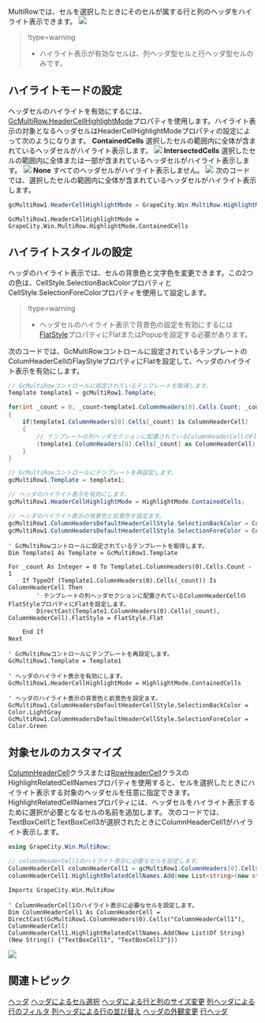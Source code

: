 MultiRowでは、セルを選択したときにそのセルが属する行と列のヘッダをハイライト表示できます。
![](/DOCUMENT_SITE_LINK_PREFIX_HERE/document-site-files/images/f148c511-6e98-4b55-9904-150a375d5825/images/userguide/header_highlightstyle01.png)

> !type=warning
>
> * ハイライト表示が有効なセルは、列ヘッダ型セルと行ヘッダ型セルのみです。

## ハイライトモードの設定

ヘッダセルのハイライトを有効にするには、[GcMultiRow.HeaderCellHighlightMode](gcdocsite__documentlink?toc-item-id=9641b15d-99f5-434e-8d02-7faf2a85f037)プロパティを使用します。ハイライト表示の対象となるヘッダセルはHeaderCellHighlightModeプロパティの設定によって次のようになります。
**ContainedCells**
選択したセルの範囲内に全体が含まれているヘッダセルがハイライト表示します。
![](/DOCUMENT_SITE_LINK_PREFIX_HERE/document-site-files/images/f148c511-6e98-4b55-9904-150a375d5825/images/userguide/header_highlightstyle02.png)
**IntersectedCells**
選択したセルの範囲内に全体または一部が含まれているヘッダセルがハイライト表示します。
![](/DOCUMENT_SITE_LINK_PREFIX_HERE/document-site-files/images/f148c511-6e98-4b55-9904-150a375d5825/images/userguide/header_highlightstyle03.png)
**None**
すべてのヘッダセルがハイライト表示しません。
![](/DOCUMENT_SITE_LINK_PREFIX_HERE/document-site-files/images/f148c511-6e98-4b55-9904-150a375d5825/images/userguide/header_highlightstyle04.png)
次のコードでは、選択したセルの範囲内に全体が含まれているヘッダセルがハイライト表示します。

```csharp
gcMultiRow1.HeaderCellHighlightMode = GrapeCity.Win.MultiRow.HighlightMode.ContainedCells;
```

```vbnet
GcMultiRow1.HeaderCellHighlightMode = GrapeCity.Win.MultiRow.HighlightMode.ContainedCells
```

## ハイライトスタイルの設定

ヘッダのハイライト表示では、セルの背景色と文字色を変更できます。この2つの色は、CellStyle.SelectionBackColorプロパティとCellStyle.SelectionForeColorプロパティを使用して設定します。

> !type=warning
>
> * ヘッダセルのハイライト表示で背景色の設定を有効にするには[FlatStyle](gcdocsite__documentlink?toc-item-id=9159bbc8-541f-4e22-9658-b9ff7f7b7ef3)プロパティにFlatまたはPopupを設定する必要があります。

次のコードでは、GcMultiRowコントロールに設定されているテンプレートのColumHeaderCellのFlayStyleプロパティにFlatを設定して、ヘッダのハイライト表示を有効にします。

```csharp
// GcMultiRowコントロールに設定されているテンプレートを取得します。
Template template1 = gcMultiRow1.Template;

for(int _count = 0; _count<template1.ColumnHeaders[0].Cells.Count; _count++)
{
    if(template1.ColumnHeaders[0].Cells[_count] is ColumnHeaderCell)
    {
        // テンプレートの列ヘッダセクションに配置されているColumnHeaderCellのFlatStyleプロパティにFlatを設定します。
        (template1.ColumnHeaders[0].Cells[_count] as ColumnHeaderCell).FlatStyle = FlatStyle.Flat;
    }
}

// GcMultiRowコントロールにテンプレートを再設定します。
gcMultiRow1.Template = template1;

// ヘッダのハイライト表示を有効にします。
gcMultiRow1.HeaderCellHighlightMode = HighlightMode.ContainedCells;

// ヘッダのハイライト表示の背景色と前景色を設定ます。
gcMultiRow1.ColumnHeadersDefaultHeaderCellStyle.SelectionBackColor = Color.LightGray;
gcMultiRow1.ColumnHeadersDefaultHeaderCellStyle.SelectionForeColor = Color.Green;
```

```vbnet
' GcMultiRowコントロールに設定されているテンプレートを取得します。
Dim Template1 As Template = GcMultiRow1.Template

For _count As Integer = 0 To Template1.ColumnHeaders(0).Cells.Count - 1
    If TypeOf (Template1.ColumnHeaders(0).Cells(_count)) Is ColumnHeaderCell Then
        ' テンプレートの列ヘッダセクションに配置されているColumnHeaderCellのFlatStyleプロパティにFlatを設定します。
        DirectCast(Template1.ColumnHeaders(0).Cells(_count), ColumnHeaderCell).FlatStyle = FlatStyle.Flat

    End If
Next

' GcMultiRowコントロールにテンプレートを再設定します。
GcMultiRow1.Template = Template1

' ヘッダのハイライト表示を有効にします。
GcMultiRow1.HeaderCellHighlightMode = HighlightMode.ContainedCells

' ヘッダのハイライト表示の背景色と前景色を設定ます。
GcMultiRow1.ColumnHeadersDefaultHeaderCellStyle.SelectionBackColor = Color.LightGray
GcMultiRow1.ColumnHeadersDefaultHeaderCellStyle.SelectionForeColor = Color.Green
```

## 対象セルのカスタマイズ

[ColumnHeaderCell](gcdocsite__documentlink?toc-item-id=6b320d3e-dfc7-4f81-be40-2e7028cf55ab)クラスまたは[RowHeaderCell](gcdocsite__documentlink?toc-item-id=340c0a6d-2586-4dfd-911f-522d3844501b)クラスのHighlightRelatedCellNamesプロパティを使用すると、セルを選択したときにハイライト表示する対象のヘッダセルを任意に指定できます。
HighlightRelatedCellNamesプロパティには、ヘッダセルをハイライト表示するために選択が必要となるセルの名前を追加します。
次のコードでは、TextBoxCell1とTextBoxCell3が選択されたときにColumnHeaderCell1がハイライト表示します。

```csharp
using GrapeCity.Win.MultiRow;

// columnHeaderCell1のハイライト表示に必要なセルを設定します。
ColumnHeaderCell columnHeaderCell1 = gcMultiRow1.ColumnHeaders[0].Cells["columnHeaderCell1"] as ColumnHeaderCell;
columnHeaderCell1.HighlightRelatedCellNames.Add(new List<string>(new string[] { "textBoxCell1", "textBoxCell3" }));
```

```vbnet
Imports GrapeCity.Win.MultiRow

' ColumnHeaderCell1のハイライト表示に必要なセルを設定します。
Dim ColumnHeaderCell1 As ColumnHeaderCell = DirectCast(GcMultiRow1.ColumnHeaders(0).Cells("ColumnHeaderCell1"), ColumnHeaderCell)
ColumnHeaderCell1.HighlightRelatedCellNames.Add(New List(Of String)(New String() {"TextBoxCell1", "TextBoxCell3"}))
```

![](/DOCUMENT_SITE_LINK_PREFIX_HERE/document-site-files/images/f148c511-6e98-4b55-9904-150a375d5825/images/userguide/header_highlightstyle05.png)

## 関連トピック

[ヘッダ](gcdocsite__documentlink?toc-item-id=b6a8b45a-2db8-4ffc-8c99-d5b6c5824ddd)
[ヘッダによるセル選択](gcdocsite__documentlink?toc-item-id=b7382e19-e827-417e-9e88-6011b4836b2f)
[ヘッダによる行と列のサイズ変更](gcdocsite__documentlink?toc-item-id=7ce7c90d-3e70-485d-82b9-55dd525c82b0)
[列ヘッダによる行のフィルタ](gcdocsite__documentlink?toc-item-id=bb220af2-09dc-4d51-a882-9df03363c4af)
[列ヘッダによる行の並び替え](gcdocsite__documentlink?toc-item-id=8e79ba17-0253-40a0-93d7-8f081ef9c676)
[ヘッダの外観変更](gcdocsite__documentlink?toc-item-id=6173680d-08b4-4f11-a32b-b1f4a0ceca44)
[行ヘッダ](gcdocsite__documentlink?toc-item-id=3d7bd8ef-a1b3-4b08-9b49-bf62fcb1770a)
